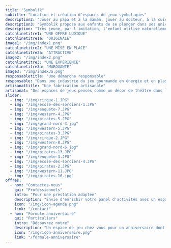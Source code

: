 ```yaml
---
title: "Symbolik"
subtitle: "Location et création d'espaces de jeux symboliques"
description2: "Jouer au papa et à la maman, jouer au docteur, à la cuisine ou aux cowboys : les jeux d’imitation entrent très tôt dans la vie d’un enfant et l’accompagnent dans son développement."
description3: "Symbolik propose aux enfants de se plonger dans ses univers singuliers et poétique ! Réalistes ou fantasques, les univers s'adaptent à l'âge pour laisser la liberté à l'imaginaire de se développer."
description: "Très jeune, par l'imitation, l'enfant utilise naturellement le jeu symbolique pour développer sa motricité, apprendre les gestes du quotidien et les expérimenter. Le symbolique lui sert à comprendre le monde dans lequel il vit."
catchlinetitre1: "UNE OFFRE LUDIQUE"
catchlinetitre1a: "ORIGINALE"
image1: "/img/index1.png"
catchlinetitre2: "UNE MISE EN PLACE"
catchlinetitre2a: "ATTRACTIVE"
image2: "/img/index2.png"
catchlinetitre3: "UNE EXPÉRIENCE"
catchlinetitre3a: "MARQUANTE"
image3: "/img/index3a.png"
responsabletitle: "Une démarche responsable"
responsable: "Dans une industrie du jeu gourmande en énergie et en plastique, Symbolik met un point d’honneur à **créer sans trop consommer**. Les objets ludiques sont principalement conçus à partir de matériaux bruts ou issus de la récupération : brocante, magasins de seconde main, dons, invendus. En choisissant des matériaux résistants, nous faisons le pari de la **qualité** et de la **longévité des jouets**. "
artisanattitle: "Une fabrication artisanale"
artisanat: "Des espaces de jeux pensés comme un décor de théâtre dans lequel l'enfant se promène et prend le rôle qu'il désire. **Fabriqué près de Lyon**, la création implique du travail de **couture, de menuiserie et de bricolage**. Chaque espace est une **création unique** pensée et construite pour favoriser le jeu et la créativité des enfants. Les objets sont choisis pour leur intérêt de jeu et leur pertinence liés au thème et à l'âge de l'enfant."
slider:
  - img: "/img/cirque-1.JPG"
  - img: "/img/ecole-des-sorciers-1.JPG"
  - img: "/img/enquete-7.JPG"
  - img: "/img/western-4.JPG"
  - img: "/img/pirates-5.JPG"
  - img: "/img/grand-nord-3.jpg"
  - img: "/img/western-5.JPG"
  - img: "/img/pirates-3.JPG"
  - img: "/img/cirque-2.JPG"
  - img: "/img/western-8.JPG"
  - img: "/img/grand-nord-6.jpg"
  - img: "/img/pirates-13.JPG"
  - img: "/img/enquete-3.JPG"
  - img: "/img/ecole-des-sorciers-4.JPG"    
  - img: "/img/pirates-2.JPG"
  - img: "/img/western-11.JPG"    
  - img: "/img/pirates-16.jpg"
offres:
  - nom: "Contactez-nous"
    qui: "Professionnels"
    intro: "Pour une prestation adaptée"
    description: "Envie d'enrichir votre panel d'activités avec un espace de jeux de qualité ?"
    icon: "/img/icon-agenda.png"
    link: "/contact"
  - nom: "Formule anniversaire"
    qui: "Particuliers"
    intro: "Découvrez notre"
    description: "Un espace de jeu chez vous pour un anniversaire dont ils se souviendront ?"
    icon: "/img/icon-anniversaire.png"
    link: "/formule-anniversaire"
---
```

